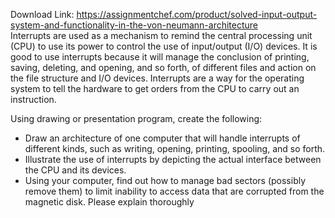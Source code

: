Download Link: https://assignmentchef.com/product/solved-input-output-system-and-functionality-in-the-von-neumann-architecture
<br>
Interrupts are used as a mechanism to remind the central processing unit (CPU) to use its power to control the use of input/output (I/O) devices. It is good to use interrupts because it will manage the conclusion of printing, saving, deleting, and opening, and so forth, of different files and action on the file structure and I/O devices. Interrupts are a way for the operating system to tell the hardware to get orders from the CPU to carry out an instruction.

Using drawing or presentation program, create the following:




<ul>

 <li>Draw an architecture of one computer that will handle interrupts of different kinds, such as writing, opening, printing, spooling, and so forth.</li>

 <li>Illustrate the use of interrupts by depicting the actual interface between the CPU and its devices.</li>

 <li>Using your computer, find out how to manage bad sectors (possibly remove them) to limit inability to access data that are corrupted from the magnetic disk. Please explain thoroughly</li>

</ul>